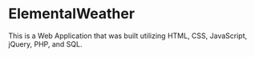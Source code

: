 # ElementalWeather
This is a Web Application that was built utilizing HTML, CSS, JavaScript, jQuery, PHP, and SQL. 
